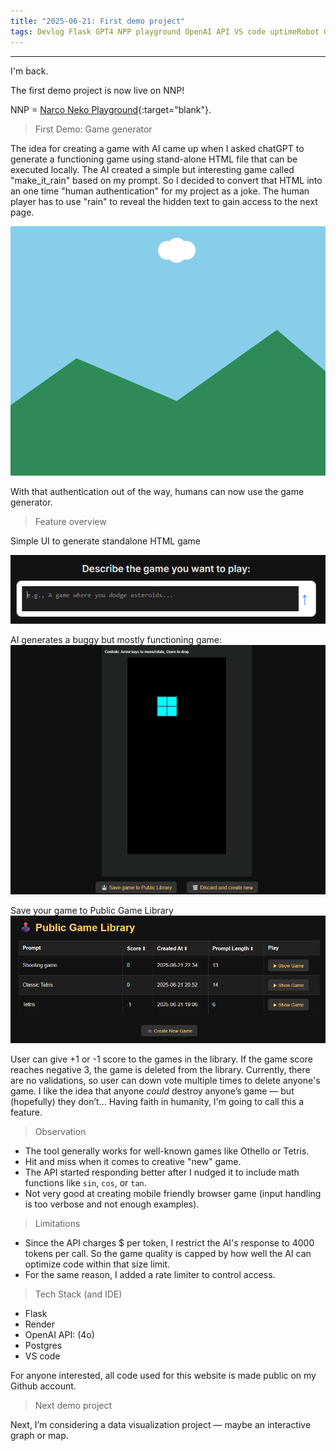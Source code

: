 ```yaml
---
title: "2025-06-21: First demo project"
tags: Devlog Flask GPT4 NPP playground OpenAI API VS code uptimeRobot Game Genetor demo vibe_coding
---
```


-----------------------------

I'm back. 

The first demo project is now live on NNP!

NNP = [Narco Neko Playground](https://narco-neko-playground.onrender.com/){:target="blank"}. 


>First Demo: Game generator

The idea for creating a game with AI came up when I asked chatGPT to generate a functioning game using stand-alone HTML file that can be executed locally. 
The AI created a simple but interesting game called "make_it_rain" based on my prompt. So I decided to convert that HTML into an one time "human authentication" for my project as a joke. The human player has to use "rain" to reveal the hidden text to gain access to the next page. 


![Alt Text](\asset\recording\2025_06\make_it_rain.gif)

With that authentication out of the way, humans can now use the game generator. 

>Feature overview

Simple UI to generate standalone HTML game

![Alt Text](\asset\recording\2025_06\game_generator_prompt_screen.png)

AI generates a buggy but mostly functioning game: 
![Alt Text](\asset\recording\2025_06\game_generator_tetris.gif)

Save your game to Public Game Library
![Alt Text](\asset\recording\2025_06\game_generator_public_library.png)

User can give +1 or -1 score to the games in the library. If the game score reaches negative 3, the game is deleted from the library. Currently, there are no validations, so user can down vote multiple times to delete anyone's game. I like the idea that anyone *could* destroy anyone’s game — but (hopefully) they don’t... Having faith in humanity, I'm going to call this a feature.

> Observation

- The tool generally works for well-known games like Othello or Tetris.
- Hit and miss when it comes to creative "new" game. 
- The API started responding better after I nudged it to include math functions like `sin`, `cos`, or `tan`.
- Not very good at creating mobile friendly browser game (input handling is too verbose and not enough examples).

> Limitations

- Since the API charges $ per token, I restrict the AI's response to 4000 tokens per call. So the game quality is capped by how well the AI can optimize code within that size limit.
- For the same reason, I added a rate limiter to control access.

>Tech Stack (and IDE)

 - Flask
 - Render 
 - OpenAI API: (4o)
 - Postgres
 - VS code

For anyone interested, all code used for this website is made public on my Github account.

> Next demo project

Next, I’m considering a data visualization project — maybe an interactive graph or map.
